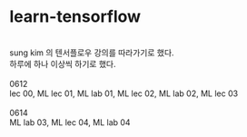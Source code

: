 # learn-tensorflow<br>
<br>
sung kim 의 텐서플로우 강의를 따라가기로 했다.<br>
하루에 하나 이상씩 하기로 했다.<br>
<br>
0612<br>
lec 00, ML lec 01, ML lab 01, ML lec 02, ML lab 02, ML lec 03 <br>
<br>
0614<br>
ML lab 03, ML lec 04, ML lab 04 <br>
